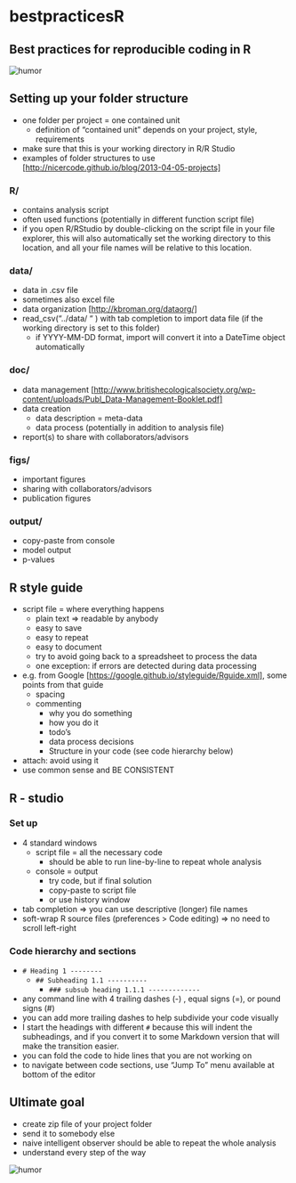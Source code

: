 # bestpracticesR

## Best practices for reproducible coding in R

![humor](http://imgs.xkcd.com/comics/code_quality.png)

## Setting up your folder structure
* one folder per project = one contained unit
  * definition of “contained unit” depends on your project, style, requirements
* make sure that this is your working directory in R/R Studio
* examples of folder structures to use [http://nicercode.github.io/blog/2013-04-05-projects]
### R/
* contains analysis script
 * often used functions (potentially in different function script file)
* if you open R/RStudio by double-clicking on the script file in your file explorer, this will also automatically set the working directory to this location, and all your file names will be relative to this location. 

### data/
 * data in .csv file
 * sometimes also excel file
 * data organization [http://kbroman.org/dataorg/]
 * read_csv(“../data/  “   ) with tab completion to import data file (if the working directory is set to this folder)
 	* if YYYY-MM-DD format, import will convert it into a DateTime object automatically
### doc/
* data management [http://www.britishecologicalsociety.org/wp-content/uploads/Publ_Data-Management-Booklet.pdf]
* data creation
  * data description = meta-data
  * data process (potentially in addition to analysis file)
* report(s) to share with collaborators/advisors
### figs/
* important figures
* sharing with collaborators/advisors
* publication figures
### output/
* copy-paste from console
* model output
* p-values
## R style guide
* script file = where everything happens
  * plain text => readable by anybody
  * easy to save
  * easy to repeat
  * easy to document
  * try to avoid going back to a spreadsheet to process the data
   * one exception: if errors are detected during data processing
* e.g. from Google [https://google.github.io/styleguide/Rguide.xml], some points from that guide
  * spacing
  * commenting
    * why you do something
    * how you do it
    * todo’s
    * data process decisions
    * Structure in your code (see code hierarchy below)
* attach: avoid using it
* use common sense and BE CONSISTENT

## R - studio

### Set up

* 4 standard windows
  * script file = all the necessary code
    * should be able to run line-by-line to repeat whole analysis
  * console = output
    * try code, but if final solution
    * copy-paste to script file
    * or use history window
* tab completion => you can use descriptive (longer) file names
* soft-wrap R source files (preferences > Code editing) => no need to scroll left-right

### Code hierarchy and sections

* `# Heading 1 --------`
  * `## Subheading 1.1 ----------`
    * `### subsub heading 1.1.1 -------------`
* any command line with 4 trailing dashes (-) , equal signs (=), or pound signs (#)
* you can add more trailing dashes to help subdivide your code visually
* I start the headings with different `#` because this will indent the subheadings, and if you convert it to some Markdown version that will make the transition easier.
* you can fold the code to hide lines that you are not working on
* to navigate between code sections, use “Jump To” menu available at bottom of the editor

## Ultimate goal
* create zip file of your project folder
* send it to somebody else
* naive intelligent observer should be able to repeat the whole analysis
* understand every step of the way


![humor](http://imgs.xkcd.com/comics/code_quality_2.png)

